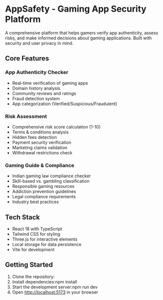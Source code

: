 # AppSafety - Gaming App Security Platform

A comprehensive platform that helps gamers verify app authenticity, assess risks, and make informed decisions about gaming applications. Built with security and user privacy in mind.

## Core Features

### App Authenticity Checker
- Real-time verification of gaming apps
- Domain history analysis
- Community reviews and ratings
- Fraud detection system
- App categorization (Verified/Suspicious/Fraudulent)

### Risk Assessment
- Comprehensive risk score calculation (1-10)
- Terms & conditions analysis
- Hidden fees detection
- Payment security verification
- Marketing claims validation
- Withdrawal restrictions check

### Gaming Guide & Compliance
- Indian gaming law compliance checker
- Skill-based vs. gambling classification
- Responsible gaming resources
- Addiction prevention guidelines
- Legal compliance requirements
- Industry best practices

## Tech Stack

- React 18 with TypeScript
- Tailwind CSS for styling
- Three.js for interactive elements
- Local storage for data persistence
- Vite for development


## Getting Started

1. Clone the repository:
2. Install dependencies:npm install
3. Start the development server:npm run dev
4. Open [http://localhost:5173](http://localhost:5173) in your browser
